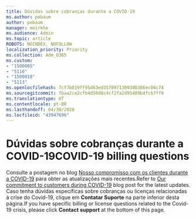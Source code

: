 ```yaml
---
title: Dúvidas sobre cobranças durante a COVID-19
ms.author: pebaum
author: pebaum
manager: mnirkhe
ms.audience: Admin
ms.topic: article
ROBOTS: NOINDEX, NOFOLLOW
localization_priority: Priority
ms.collection: Adm_O365
ms.custom:
- "1500005"
- "5110"
- "1500018"
- "5113"
ms.openlocfilehash: 7cf7b019ff95d63ed3570971309380386ec06c74
ms.sourcegitcommit: fbaa2ce2cfb4d56d8c4cf2fa2d95489bdfcb7ff0
ms.translationtype: HT
ms.contentlocale: pt-BR
ms.lasthandoff: 04/30/2020
ms.locfileid: "43947696"
---
```

# <a name="covid-19-billing-questions"></a><span data-ttu-id="70cb9-102">Dúvidas sobre cobranças durante a COVID-19</span><span class="sxs-lookup"><span data-stu-id="70cb9-102">COVID-19 billing questions</span></span>

<span data-ttu-id="70cb9-103">Consulte a postagem no blog [Nosso compromisso com os clientes durante a COVID-19](https://www.microsoft.com/microsoft-365/blog/2020/03/05/our-commitment-to-customers-during-covid-19/) para obter as atualizações mais recentes.</span><span class="sxs-lookup"><span data-stu-id="70cb9-103">Refer to [Our commitment to customers during COVID-19](https://www.microsoft.com/microsoft-365/blog/2020/03/05/our-commitment-to-customers-during-covid-19/) blog post for the latest updates.</span></span>  <span data-ttu-id="70cb9-104">Caso tenha dúvidas específicas sobre cobranças ou licenças relacionadas à crise do Covid-19, clique em **Contatar Suporte** na parte inferior desta página.</span><span class="sxs-lookup"><span data-stu-id="70cb9-104">If you have specific billing or license questions related to the Covid-19 crisis, please click **Contact support** at the bottom of this page.</span></span>
